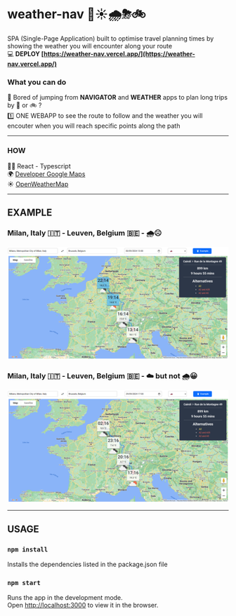 # weather-nav 🚗☀️🌧️⛈🚲
SPA (Single-Page Application) built to optimise travel planning times by showing the weather you will encounter along your route <br>
💻 **DEPLOY [https://weather-nav.vercel.app/](https://weather-nav.vercel.app/)**

### What you can do
🎯 Bored of jumping from **NAVIGATOR** and **WEATHER** apps to plan long trips by 🚗 or 🚲 ? <br>
1️⃣ ONE WEBAPP to see the route to follow and the weather you will encouter when you will reach specific points along the path

<hr>

### HOW
🧑‍💻 React - Typescript <br>
🌍 [Developer Google Maps](https://developers.google.com/maps) <br>
☀️ [OpenWeatherMap](https://openweathermap.org/)

<hr>

## EXAMPLE
### Milan, Italy 🇮🇹 - Leuven, Belgium 🇧🇪 - 🌧️☹️
![Milano, Italy - Leuven, Belgium](https://github.com/matteonaccarato/weather-nav/blob/main/src/assets/images/milano-leuven-bad.png)

### Milan, Italy 🇮🇹 - Leuven, Belgium 🇧🇪 - ☁️ but not 🌧️😀
![Milano, Italy - Leuven, Belgium](https://github.com/matteonaccarato/weather-nav/blob/main/src/assets/images/milano-leuven-good.png)

<hr> 

## USAGE

### `npm install`
Installs the dependencies listed in the package.json file

### `npm start`

Runs the app in the development mode.\
Open [http://localhost:3000](http://localhost:3000) to view it in the browser.
